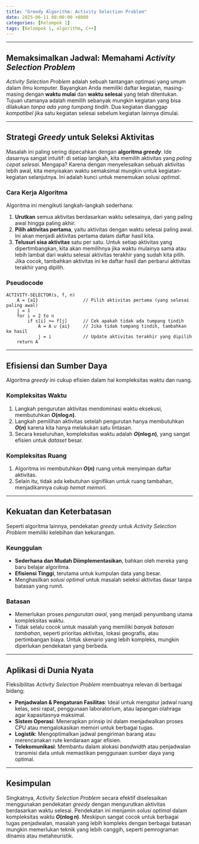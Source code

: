 ```yaml
---
title: "Greedy Algorithm: Activity Selection Problem"
date: 2025-06-11 00:00:00 +0800
categories: [Kelompok 1]
tags: [Kelompok 1, algorithm, C++]
---
```


---
## Memaksimalkan Jadwal: Memahami *Activity Selection Problem*

*Activity Selection Problem* adalah sebuah tantangan optimasi yang umum dalam ilmu komputer. Bayangkan Anda memiliki daftar kegiatan, masing-masing dengan **waktu mulai** dan **waktu selesai** yang telah ditentukan. Tujuan utamanya adalah memilih sebanyak mungkin kegiatan yang bisa dilakukan *tanpa ada yang tumpang tindih*. Dua kegiatan dianggap *kompatibel* jika satu kegiatan selesai sebelum kegiatan lainnya dimulai.

---
## Strategi *Greedy* untuk Seleksi Aktivitas

Masalah ini paling sering dipecahkan dengan **algoritma *greedy***. Ide dasarnya sangat intuitif: di setiap langkah, kita memilih aktivitas yang *paling cepat selesai*. Mengapa? Karena dengan menyelesaikan sebuah aktivitas lebih awal, kita menyisakan waktu semaksimal mungkin untuk kegiatan-kegiatan selanjutnya. Ini adalah kunci untuk menemukan solusi *optimal*.

### Cara Kerja Algoritma

Algoritma ini mengikuti langkah-langkah sederhana:

1.  **Urutkan** semua aktivitas berdasarkan waktu selesainya, dari yang paling awal hingga paling akhir.
2.  **Pilih aktivitas pertama**, yaitu aktivitas dengan waktu selesai paling awal. Ini akan menjadi aktivitas pertama dalam daftar hasil kita.
3.  **Telusuri sisa aktivitas** satu per satu. Untuk setiap aktivitas yang dipertimbangkan, kita akan memilihnya jika waktu mulainya sama atau lebih lambat dari waktu selesai aktivitas terakhir yang sudah kita pilih. Jika cocok, tambahkan aktivitas ini ke daftar hasil dan perbarui aktivitas terakhir yang dipilih.

### Pseudocode

```pseudocode
ACTIVITY-SELECTOR(s, f, n)
    A = {a1}                 // Pilih aktivitas pertama (yang selesai paling awal)
    j = 1
    for i = 2 to n
        if s[i] >= f[j]      // Cek apakah tidak ada tumpang tindih
            A = A ∪ {ai}     // Jika tidak tumpang tindih, tambahkan ke hasil
            j = i            // Update aktivitas terakhir yang dipilih
    return A
```

---
## Efisiensi dan Sumber Daya

Algoritma *greedy* ini cukup efisien dalam hal kompleksitas waktu dan ruang.

### Kompleksitas Waktu

1.  Langkah pengurutan aktivitas mendominasi waktu eksekusi, membutuhkan **$O(n \log n)$**.
2.  Langkah pemilihan aktivitas setelah pengurutan hanya membutuhkan **$O(n)$** karena kita hanya melakukan satu lintasan.
3.  Secara keseluruhan, kompleksitas waktu adalah **$O(n \log n)$**, yang sangat efisien untuk *dataset* besar.

### Kompleksitas Ruang

1.  Algoritma ini membutuhkan **$O(n)$** ruang untuk menyimpan daftar aktivitas.
2.  Selain itu, tidak ada kebutuhan signifikan untuk ruang tambahan, menjadikannya cukup *hemat memori*.

---
## Kekuatan dan Keterbatasan

Seperti algoritma lainnya, pendekatan *greedy* untuk *Activity Selection Problem* memiliki kelebihan dan kekurangan.

### Keunggulan

* **Sederhana dan Mudah Diimplementasikan**, bahkan oleh mereka yang baru belajar algoritma.
* **Efisiensi Tinggi**, terutama untuk kumpulan data yang besar.
* Menghasilkan *solusi optimal* untuk masalah seleksi aktivitas dasar tanpa batasan yang rumit.

### Batasan

* Memerlukan proses *pengurutan awal*, yang menjadi penyumbang utama kompleksitas waktu.
* Tidak selalu cocok untuk masalah yang memiliki *banyak batasan tambahan*, seperti prioritas aktivitas, lokasi geografis, atau pertimbangan biaya. Untuk skenario yang lebih kompleks, mungkin diperlukan pendekatan yang berbeda.

---
## Aplikasi di Dunia Nyata

Fleksibilitas *Activity Selection Problem* membuatnya relevan di berbagai bidang:

* **Penjadwalan & Pengaturan Fasilitas**: Ideal untuk mengatur jadwal ruang kelas, sesi rapat, penggunaan laboratorium, atau lapangan olahraga agar kapasitasnya maksimal.
* **Sistem Operasi**: Menerapkan prinsip ini dalam menjadwalkan proses CPU atau mengalokasikan memori untuk berbagai tugas.
* **Logistik**: Mengoptimalkan jadwal pengiriman barang atau merencanakan rute kendaraan agar efisien.
* **Telekomunikasi**: Membantu dalam alokasi *bandwidth* atau penjadwalan transmisi data untuk memastikan penggunaan sumber daya yang optimal.

---
## Kesimpulan

Singkatnya, *Activity Selection Problem* secara efektif diselesaikan menggunakan pendekatan *greedy* dengan mengurutkan aktivitas berdasarkan waktu selesai. Pendekatan ini menjamin *solusi optimal* dalam kompleksitas waktu **$O(n \log n)$**. Meskipun sangat cocok untuk berbagai tugas penjadwalan, masalah yang lebih kompleks dengan berbagai batasan mungkin memerlukan teknik yang lebih canggih, seperti pemrograman dinamis atau metaheuristik.